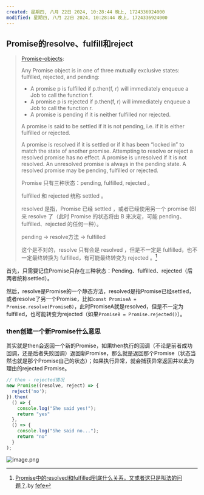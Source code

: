 ```yaml
---
created: 星期四, 八月 22日 2024, 10:28:44 晚上, 1724336924000
modified: 星期四, 八月 22日 2024, 10:28:44 晚上, 1724336924000
---
```



## Promise的resolve、fulfill和reject
> [Promise-objects](https://link.segmentfault.com/?enc=gc8G%2Bzj5oSxUDI37GVGF3g%3D%3D.f8RGwDaEyYH6CGRz6l1Aw004uIyYeDmqBijpLhK8tW2NKK0xtzbpO2ewbF1PqAAS8U7B2jMIVRAEBq8o6ogNK4q%2By1aKc6Q%2F9LXsN15l5B8%3D):
> 
> 	Any Promise object is in one of three mutually exclusive states: fulfilled, rejected, and pending:
> 	
> 	- A promise p is fulfilled if p.then(f, r) will immediately enqueue a Job to call the function f.
> 	- A promise p is rejected if p.then(f, r) will immediately enqueue a Job to call the function r.
> 	- A promise is pending if it is neither fulfilled nor rejected.
> 	
> 	A promise is said to be settled if it is not pending, i.e. if it is either fulfilled or rejected.
> 	
> 	A promise is resolved if it is settled or if it has been “locked in” to match the state of another promise. Attempting to resolve or reject a resolved promise has no effect. A promise is unresolved if it is not resolved. An unresolved promise is always in the pending state. A resolved promise may be pending, fulfilled or rejected.
> 
> Promise 只有三种状态：pending, fulfilled, rejected 。
> 
> fulfilled 和 rejected 统称 settled 。
> 
> resolved 是指，Promise 已经 settled ，或者已经使用另一个 promise (B) 来 resolve 了（此时 Promise 的状态将由 B 来决定，可能 pending、fulfilled、rejected 的任何一种）。
> 
> pending -> resolve方法 -> fulfilled
> 
> 这个是不对的，resolve 只有会是 resolved ，但是不一定是 fulfilled，也不一定最终转换为 fulfilled，有可能最终转变为 rejected 。[^1]

首先，只需要记住Promise只存在三种状态：Pending、fulfilled、rejected（后两者统称settled）。

然后，resolve是Promise的一个静态方法，resolved是指Promise已经settled，或者resolve了另一个Promise，比如`const PromiseA = Promise.resolve(PromiseB)`，此时PromiseA就是resolved，但是不一定为fulfilled，也可能转变为rejected（如果`PromiseB = Promise.rejected()`）。


### then创建一个新Promise什么意思

其实就是then会返回一个新的Promise，如果then执行的回调（不论是前者成功回调，还是后者失败回调）返回新Promise，那么就是返回那个Promise（状态当然也就是那个Promise自己的状态）；如果执行异常，就会捕获异常返回并以此为理由的rejected Promise。

```javascript
// then - rejected情况
new Promise((resolve, reject) => {
  reject('no');
}).then(
  () => {
    console.log("She said yes!");
    return "yes"
  },
  () => {
    console.log("She said no...");
    return "no"
  }
);
```

![image.png](https://tazdingo-images.oss-cn-hongkong.aliyuncs.com/tazdingo-images20240803193734.png)


[^1]: [Promise中的resolved和fulfilled到底什么关系，又或者这只是叫法的问题？](https://segmentfault.com/q/1010000020423077).by [fefe](https://segmentfault.com/u/fefe_5d0b30d7515e7)
